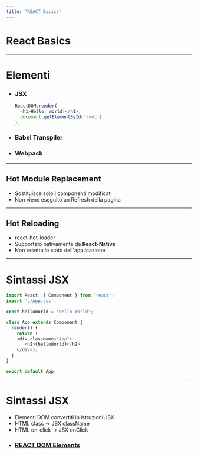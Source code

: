 ```yaml
---
title: "REACT Basics"
---
```


# React Basics

---

# Elementi

* ### JSX
  ```javascript
  ReactDOM.render(
    <h1>Hello, world!</h1>,
    document.getElementById('root')
  );
  ```
* ### Babel Transpiler
* ### Webpack

---

## Hot Module Replacement

* Sostituisce solo i componenti modificati
* Non viene eseguito un Refresh della pagina

---
## Hot Reloading

  * react-hot-loader
  * Supportato nativamente da **React-Native**
  * Non resetta lo stato dell'applicazione

---

# Sintassi JSX

```javascript
import React, { Component } from 'react';
import './App.css';

const helloWorld = 'Hello World';

class App extends Component {
  render() {
    return (
    <div className="App">
       <h2>{helloWorld}</h2>
    </div>);
  } 
}

export default App;
```

---

# Sintassi JSX

* Elementi DOM convertiti in istruzioni JSX
* HTML class -> JSX className
* HTML on-click -> JSX onClick
* ### [REACT DOM Elements](https://reactjs.org/docs/dom-elements.html)


